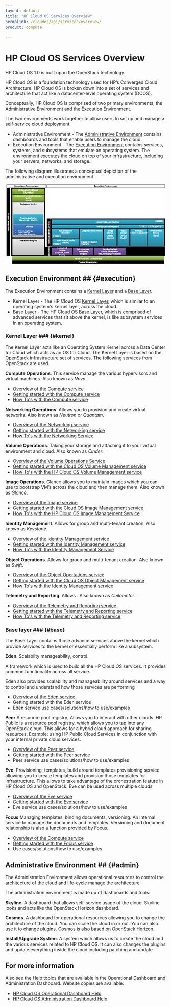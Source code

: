 ```yaml
---
layout: default
title: "HP Cloud OS Services Overview"
permalink: /cloudos/api/services/overview/
product: compute

---
```

# HP Cloud OS Services Overview #

HP Cloud OS 1.0 is built upon the OpenStack technology. 

HP Cloud OS is a foundation technology used for HP’s Converged Cloud Architecture. HP Cloud OS is broken down into a set of services and architecture that act like a datacenter-level operating system (DCOS).

Conceptually, HP Cloud OS is comprised of two primary environments, the Administrative Environment and the Execution Environment. 

The two environments work together to allow users to set up and manage a self-service cloud deployment.

- Administrative Environment - The [Administrative Environment](#admin) contains dashboards and tools that enable users to manage the cloud.
- Execution Environment - The [Execution Environment](#execution) contains services, systems, and subsystems that emulate an operating system. The environment executes the cloud on top of your infrastructure, including your servers, networks, and storage.

The following diagram illustrates a conceptual depiction of the administrative and execution environment.

<img src="/media/cloud-os-diagram.png" alt="" />
<!-- Image from CloudCoreProductPlan.pdf http://wiki.hpcloud.net/display/core/Cloud+OS+Core+Product+Management -->

## Execution Environment ## {#execution}

The Execution Environment contains a [Kernel Layer](#kernel) and a [Base Layer](#base).

- Kernel Layer - The HP Cloud OS [Kernel Layer](#kernel), which is similar to an operating system's kernel layer, across the cloud.
- Base Layer - The HP Cloud OS [Base Layer](#base), which is comprised of advanced services that sit above the kernel, is like subsystem services in an operating system.
 

### Kernel Layer ### {#kernel}
The Kernel Layer acts like an Operating System Kernel across a Data Center for Cloud which acts as an OS for Cloud. The Kernel Layer is based on the OpenStack infrastructure set of services. The following services from OpenStack are used.


**Compute Operations**. This service manage the various hypervisors and virtual machines. Also known as *Nova*.

- [Overview of the Compute service](/cloudos/api/services/object/overview)
- [Getting started with the Compute service](/cloudos/api/services/object/getting-started)
- [How To's with the Compute service](/cloudos/api/services/compute/howto/)


**Networking Operations**. Allows you to provision and create virtual networks. Also known as *Neutron* or *Quantam*.

- [Overview of the Networking service](/cloudos/api/services/object/overview)
- [Getting started with the Networking service](/cloudos/api/services/networking/getting-started)
- [How To's with the Networking Service](/cloudos/api/services/networking/howto/)


**Volume Operations**. Taking your storage and attaching it to your virtual environment and cloud. Also known as *Cinder*.

- [Overview of the Volume Operations Service](/cloudos/api/services/volume/overview)
- [Getting started with the Cloud OS Volume Management service](/cloudos/api/services/volume/getting-started)
- [How To's with the HP Cloud OS Volume Management service](/cloudos/api/services/volume/howto/)


**Image Operations**. Glance allows you to maintain images which you can use to bootstrap VM’s across the cloud and then manage them. Also known as *Glance*.

- [Overview of the Image service](/cloudos/api/services/imaging/overview)
- [Getting started with the Cloud OS Image Management service](/cloudos/api/services/imaging/getting-started)
- [How To's with the HP Cloud OS Image Management Service](/cloudos/api/services/imaging/howto/)


**Identity Management**. Allows for group and multi-tenant creation.  Also known as *Keystone*.

- [Overview of the Identity Management service](/cloudos/api/services/identity/overview)
- [Getting started with the Identity Management service](/cloudos/api/services/identity/getting-started)
- [How To's with the Identity Management Service](/cloudos/api/services/identity/howto/)

**Object Operations**. Allows for group and multi-tenant creation.  Also known as *Swift*.

- [Overview of the Object Opertations service](/cloudos/api/services/object/overview)
- [Getting started with the Cloud OS Object Management service](/cloudos/api/services/object/getting-started)
- [How To's with the Identity Management service](/cloudos/api/services/identity/howto/)

**Telemetry and Reporting**. Allows .  Also known as *Ceilometer*.

- [Overview of the Telemetry and Reporting service](/cloudos/api/services/reporting/overview)
- [Getting started with the Telemetry and Reporting service](/cloudos/api/services/reporting/getting-started)
- [How To's with the Telemetry and Reporting service](/cloudos/api/services/reporting/howto/)

### Base layer ### {#base}

The Base Layer contains those advance services above the kernel which provide services to the kernel or essentially perform like a subsystem.

**Eden**. Scalabilty manageability, control. 

A framework which is used to build all the HP Cloud OS services. It provides common functionality across all service. 

Eden also provides scalability and manageability around services and a way to control and understand how those services are performing

- [Overview of the Eden service](/cloudos/api/services/eden/overview)
- Getting started with the Eden service
- Eden service use cases/solutions/how to use/examples

**Peer** A resource pool registry; Allows you to interact with other clouds.
HP Public is a resource pool registry, which allows you to tap into any OpenStack cloud. This allows for a hybrid cloud approach for sharing resources. Example: using HP Public Cloud Services in conjunction with your internal private cloud services.

- [Overview of the Peer service](/cloudos/api/services/peer/overview)
- [Getting started with the Peer service](/cloudos/api/services/peer/getting-started/)
- Peer service use cases/solutions/how to use/examples

**Eve**. Provisioning, templates, build around templates
provisioning service allowing you to create templates and provision those templates for infrastructure. This allows to take advantage of the orchestration feature in HP Cloud OS and OpenStack. Eve can be used across multiple clouds

- [Overview of the Eve service](/cloudos/api/services/eve/overview)
- [Getting started with the Eve service](/cloudos/api/services/eve/getting-started/)
- Eve service use cases/solutions/how to use/examples

**Focus** Managing templates, binding documents, versioning. An internal service to manage the documents and templates. Versioning and document relationship is also a function provided by Focus.

- [Overview of the Compute service](/cloudos/api/services/focus/overview)
- [Getting started with the Focus service](/cloudos/api/services/focus/getting-started/)
- Use cases/solutions/how to use/examples


## Administrative Environment ## {#admin}

The Administration Environment allows operational resources to control the architecture of the cloud and life-cycle manage the architecture

The administration environment is made up of dashboards and tools:

**Skyline**. A dashboard that allows self-service usage of the cloud. Skyline looks and acts like the OpenStack Horizon dashboard.

**Cosmos**. A dashboard for operational resources allowing you to change the architecture of the cloud. You can scale the cloud in or out. You can also use it to change plugins. Cosmos is also based on OpenStack Horizon.

**Install/Upgrade System**. A system which allows us to create the cloud and the various services related to HP Cloud OS. It can also changes the plugins and update everything inside the cloud including patching and update


## For more information ##
Also see the Help topics that are available in the Operational Dashboard and Administration Dashboard.  Website copies are available:

* [HP Cloud OS Operational Dashboard Help](/cloudos/manage/operational-dashboard/)
* [HP Cloud OS Administration Dashboard Help](/cloudos/manage/administration-dashboard/)